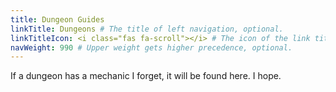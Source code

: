 ```yaml
---
title: Dungeon Guides
linkTitle: Dungeons # The title of left navigation, optional.
linkTitleIcon: <i class="fas fa-scroll"></i> # The icon of the link title, optional.
navWeight: 990 # Upper weight gets higher precedence, optional.
---
```


If a dungeon has a mechanic I forget, it will be found here. I hope.
